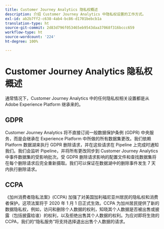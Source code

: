 ```yaml
---
title: Customer Journey Analytics 隐私权概述
description: 介绍 Customer Journey Analytics 中隐私权设置的工作方式。
exl-id: ab2b7ff2-c638-4ab4-bc86-d1701bebcb1a
translation-type: ht
source-git-commit: 2d83d796f053465eb9543daa37068f316bccc659
workflow-type: ht
source-wordcount: '224'
ht-degree: 100%

---
```


# Customer Journey Analytics 隐私权概述

通常情况下，Customer Journey Analytics 中的任何隐私权相关设置都是从 Adobe Experience Platform 继承来的。

## GDPR

Customer Journey Analytics 将不直接订阅一般数据保护条例 (GDPR) 中央服务，而是会继承在 Experience Platform 中所做的所有数据集更改。我们依赖 Platform 数据湖来执行 GDPR 删除请求，并在这些请求在 Pipeline 上完成时通知我们。我们会监听 Pipeline，并将所有更改同步到 Customer Journey Analytics 中事件数据集的受影响批次。受 GDPR 删除请求影响的配置文件和查找数据集将在每个删除请求后完全重新摄取。我们可以保证在数据湖中的删除事件发生 7 天内执行删除请求。

## CCPA

《加州消费者隐私法案》(CCPA) 加强了对美国加利福尼亚州居民的隐私权和消费者保护。这项法案将于 2020 年 1 月 1 日正式生效。CCPA 为加州居民提供了新的数据隐私权，例如，访问和删除个人数据的权利，知晓其个人数据是否被出售或披露（包括披露给谁）的权利，以及拒绝出售其个人数据的权利。为应对即将生效的 CCPA，我们的“隐私服务”将支持选择退出出售个人数据的请求。
